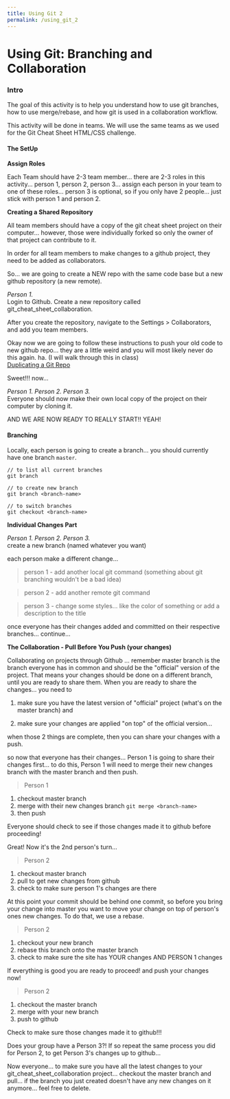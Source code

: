 ```yaml
---
title: Using Git 2
permalink: /using_git_2
---
```


# Using Git: Branching and Collaboration

### Intro
The goal of this activity is to help you understand how to use git branches, how to use merge/rebase, and how git is used in a collaboration workflow.


This activity will be done in teams. We will use the same teams as we used for the Git Cheat Sheet HTML/CSS challenge.



#### The SetUp

**Assign Roles**  

Each Team should have 2-3 team member... there are 2-3 roles in this activity... person 1, person 2, person 3... assign each person in your team to one of these roles... person 3 is optional, so if you only have 2 people... just stick with person 1 and person 2.


**Creating a Shared Repository**  

All team members should have a copy of the git cheat sheet project on their computer... however, those were individually forked so only the owner of that project can contribute to it.

In order for all team members to make changes to a github project, they need to be added as collaborators.

So... we are going to create a NEW repo with the same code base but a new github repository (a new remote).

_Person 1._   
Login to Github. Create a new repository called git_cheat_sheet_collaboration.

After you create the repository, navigate to the Settings > Collaborators, and add you team members.

Okay now we are going to follow these instructions to push your old code to new github repo... they are a little weird and you will most likely never do this again. ha. (I will walk through this in class)  
[Duplicating a Git Repo](https://stackoverflow.com/questions/6613166/how-to-duplicate-a-git-repository-without-forking)

Sweet!!! now...

_Person 1. Person 2. Person 3._   
Everyone should now make their own local copy of the project on their computer by cloning it.

AND WE ARE NOW READY TO REALLY START!! YEAH!


#### Branching

Locally, each person is going to create a branch... you should currently have one branch `master`.

```
// to list all current branches
git branch

// to create new branch
git branch <branch-name>

// to switch branches
git checkout <branch-name>
```

**Individual Changes Part**

_Person 1. Person 2. Person 3._  
create a new branch (named whatever you want)

each person make a different change...

>person 1 - add another local git command (something about git branching wouldn't be a bad idea)

>person 2 - add another remote git command

>person 3 - change some styles... like the color of something or add a description to the title

once everyone has their changes added and committed on their respective branches... continue...


**The Collaboration - Pull Before You Push (your changes)**  

Collaborating on projects through Github ... remember master branch is the branch everyone has in common and should be the "official" version of the project. That means your changes should be done on a different branch, until you are ready to share them. When you are ready to share the changes... you need to  

1) make sure you have the latest version of "official" project (what's on the master branch) and  

2) make sure your changes are applied "on top" of the official version...

when those 2 things are complete, then you can share your changes with a push.



so now that everyone has their changes... Person 1 is going to share their changes first... to do this, Person 1 will need to merge their new changes branch with the master branch and then push.


>Person 1
1. checkout master branch
2. merge with their new changes branch `git merge <branch-name>`
3. then push


Everyone should check to see if those changes made it to github before proceeding!

Great! Now it's the 2nd person's turn...

>Person 2
1. checkout master branch
2. pull to get new changes from github
3. check to make sure person 1's changes are there

At this point your commit should be behind one commit, so before you bring your change into master you want to move your change on top of person's ones new changes. To do that, we use a rebase.

> Person 2
1. checkout your new branch
2. rebase this branch onto the master branch
3. check to make sure the site has YOUR changes AND PERSON 1 changes

If everything is good you are ready to proceed! and push your changes now!

> Person 2
1. checkout the master branch
2. merge with your new branch
3. push to github

Check to make sure those changes made it to github!!!

Does your group have a Person 3?! If so repeat the same process you did for Person 2, to get Person 3's changes up to github...


Now everyone... to make sure you have all the latest changes to your git_cheat_sheet_collaboration project... checkout the master branch and pull...
if the branch you just created doesn't have any new changes on it anymore... feel free to delete.
